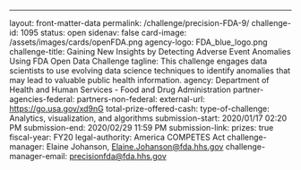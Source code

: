 ---
layout: front-matter-data
permalink: /challenge/precision-FDA-9/
challenge-id: 1095
status: open
sidenav: false
card-image: /assets/images/cards/openFDA.png
agency-logo: FDA_blue_logo.png
challenge-title: Gaining New Insights by Detecting Adverse Event Anomalies Using FDA Open Data Challenge
tagline: This challenge engages data scientists to use evolving data science techniques to identify anomalies that may lead to valuable public health information.
agency: Department of Health and Human Services - Food and Drug Administration
partner-agencies-federal:
partners-non-federal:
external-url: https://go.usa.gov/xd9nG
total-prize-offered-cash:
type-of-challenge: Analytics, visualization, and algorithms
submission-start: 2020/01/17 02:20 PM
submission-end: 2020/02/29 11:59 PM
submission-link:
prizes: true
fiscal-year: FY20
legal-authority: America COMPETES Act
challenge-manager: Elaine Johanson, Elaine.Johanson@fda.hhs.gov
challenge-manager-email: precisionfda@fda.hhs.gov
